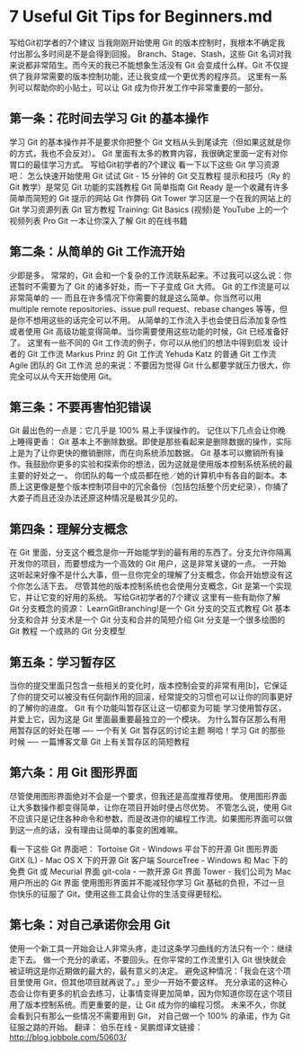 # 7 Useful Git Tips for Beginners.md
写给Git初学者的7个建议
当我刚刚开始使用 Git 的版本控制时，我根本不确定我付出那么多时间是不是会得到回报。
Branch、Stage、Stash，这些 Git 名词对我来说都非常陌生。而今天的我已不能想象生活没有 Git 会变成什么样。Git 不仅提供了我非常需要的版本控制功能，还让我变成一个更优秀的程序员。
这里有一系列可以帮助你的小贴士，可以让 Git 成为你开发工作中非常重要的一部分。

## 第一条：花时间去学习 Git 的基本操作
学习 Git 的基本操作并不是要求你把整个 Git 文档从头到尾读完（但如果这就是你的方式，我也不会反对）。
Git 里面有太多的教育内容，我很确定里面一定有对你胃口的最佳学习方式。
写给Git初学者的7个建议
看一下以下这些 Git 学习资源吧：
怎么快速开始使用 Git
试试 Git - 15 分钟的 Git 交互教程
提示和技巧（Ry 的 Git 教学）是常见 Git 功能的实践教程
Git 简单指南
Git Ready 是一个收藏有许多简单而简短的 Git 提示的网站
Git 作弊码
Git Tower 学习区是一个在我的网站上的 Git 学习资源列表
Git 官方教程
Training: Git Basics (视频)是 YouTube 上的一个视频列表
Pro Git 一本让你深入了解 Git 的在线书籍

## 第二条：从简单的 Git 工作流开始
少即是多。
常常的，Git 会和一个复杂的工作流联系起来。不过我可以这么说：你还暂时不需要为了 Git 的诸多好处，而一下子变成 Git 大师。
Git 的工作流是可以非常简单的 —- 而且在许多情况下你需要的就是这么简单。你当然可以用 multiple remote repositories、issue pull request、rebase changes 等等，但是你不想用这些的话完全可以不用。
从简单的工作流入手也会使日后添加复杂性或者使用 Git 高级功能变得简单。当你需要使用这些功能的时候，Git 已经准备好了。
这里有一些不同的 Git 工作流的例子，你可以从他们的想法中得到启发
设计者的 Git 工作流
Markus Prinz 的 Git 工作流
Yehuda Katz 的普通 Git 工作流
Agile 团队的 Git 工作流
总的来说：不要因为觉得 Git 什么都要学就压力很大，你完全可以从今天开始使用 Git。

## 第三条：不要再害怕犯错误
Git 最出色的一点是：它几乎是 100% 易上手误操作的。
记住以下几点会让你晚上睡得更香：
Git 基本上不删除数据。即使是那些看起来是删除数据的操作，实际上是为了让你更快的撤销删除，而在向系统添加数据。
Git 基本可以撤销所有操作。我鼓励你更多的实验和探索你的想法，因为这就是使用版本控制系统系统的最主要的好处之一。
你团队的每一个成员都在他／她的计算机中有各自的副本。本质上这更像是整个版本控制项目中的冗余备份（包括包括整个历史纪录），你捅了大娄子而且还没办法还原这种情况是极其少见的。

## 第四条：理解分支概念
在 Git 里面，分支这个概念是你一开始能学到的最有用的东西了。分支允许你隔离开发你的项目，而要想成为一个高效的 Git 用户，这是非常关键的一点。
一开始这听起来好像不是什么大事，但一旦你完全的理解了分支概念，你会开始想没有这个你怎么活下去。
尽管其他的版本控制系统也会使用分支概念，Git 是第一个实现它，并让它变的好用的系统。
写给Git初学者的7个建议
这里有一些有助你了解 Git 分支概念的资源：
LearnGitBranching!是一个 Git 分支的交互式教程
Git 基本分支和合并
分支术是一个 Git 分支和合并的简短介绍
Git 分支是一个很多绘图的 Git 教程
一个成熟的 Git 分支模型

## 第五条：学习暂存区
当你的提交里面只包含一些相关的变化时，版本控制会变的非常有用[b]，它保证了你的提交可以被没有任何副作用的回滚，经常提交的习惯也可以让你的同事更好的了解你的进度。
Git 有个功能叫暂存区让这一切都变为可能
学习使用暂存区，并爱上它，因为这是 Git 里面最重要最独立的一个模块。
为什么暂存区那么有用
用暂存区的好处在哪 —- 一个有关 Git 暂存区的讨论主题
啊哈！学习 Git 的那些时候 —- 一篇博客文章
Git 上有关暂存区的简短教程

## 第六条：用 Git 图形界面
尽管使用图形界面绝对不会是一个要求，但我还是高度推荐使用。
使用图形界面让大多数操作都变得简单，让你在项目开始时便占尽优势。
不管怎么说，使用 Git 不应该只是记住各种命令和参数，而是改进你的编程工作流。如果图形界面可以做到这一点的话，没有理由让简单的事变的困难嘛。

看一下这些 Git 界面吧：
Tortoise Git - Windows 平台下的开源 Git 图形界面
GitX (L) - Mac OS X 下的开源 Git 客户端
SourceTree - Windows 和 Mac 下的免费 Git 或 Mecurial 界面
git-cola - 一款开源 Git 界面
Tower - 我们公司为 Mac 用户所出的 Git 界面
使用图形界面并不能减轻你学习 Git 基础的负担，不过一旦你快乐的征服了 Git，使用这些工具会让你的生活变得更轻松。

## 第七条：对自己承诺你会用 Git
使用一个新工具一开始会让人非常头疼，走过这条学习曲线的方法只有一个：继续走下去。
做一个充分的承诺，不要回头。在你平常的工作流里引入 Git 很快就会被证明这是你近期做的最大的，最有意义的决定。
避免这种情况：「我会在这个项目里使用 Git，但其他项目就再说了。」至少一开始不要这样。
充分承诺的这种心态会让你有更多的机会去练习，让事情变得更加简单，因为你知道你现在这个项目用了版本控制系统。而更重要的是，让 Git 成为你的编程习惯。
未来不久，你就会看到只有那么一些情况不需要用到 Git，
对自己做一个 100% 的承诺，作为 Git 征服之路的开始。
翻译： 伯乐在线 - 吴鹏煜译文链接： http://blog.jobbole.com/50603/
